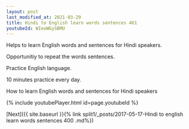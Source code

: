 ```yaml
---
layout: post
last_modified_at: 2021-03-29
title: Hindi to English learn words sentences 461 
youtubeId: WIeoWGySBMU
---
```

 
 
Helps to learn English words and sentences for Hindi speakers.

Opportunitiy to repeat the words sentences. 

Practice English language. 
 
10 minutes practice every day. 
 
How to learn English words and sentences for Hindi speakers 
 
{% include youtubePlayer.html id=page.youtubeId %}
 
 
[Next]({{ site.baseurl }}{% link  split1/_posts/2017-05-17-Hindi to english learn words sentences 400 .md%})
 
